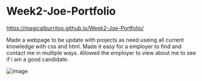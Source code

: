 # Week2-Joe-Portfolio
 
 https://magicalburritos.github.io/Week2-Joe-Portfolio/
 
 Made a webpage to be update with projects as need useing all current knowledge with css and html.
 Made it easy for a employer to find and contact me in multiple ways.
 Allowed the employer to view about me to see if i am a good candidate.
 
![image](https://user-images.githubusercontent.com/91814720/141533630-cd7026d0-07e2-42e0-8a8c-be4d2fcf3781.png)



